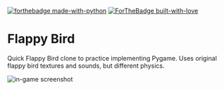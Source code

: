 [![forthebadge made-with-python](http://ForTheBadge.com/images/badges/made-with-python.svg)](https://www.python.org/)
[![ForTheBadge built-with-love](http://ForTheBadge.com/images/badges/built-with-love.svg)](https://GitHub.com/rmpsc/)

# Flappy Bird
Quick Flappy Bird clone to practice implementing Pygame. Uses original flappy bird textures and sounds, but different physics.

![in-game screenshot](https://i.gyazo.com/5e7d1374e573a999134ac0938bb07df4.png)
